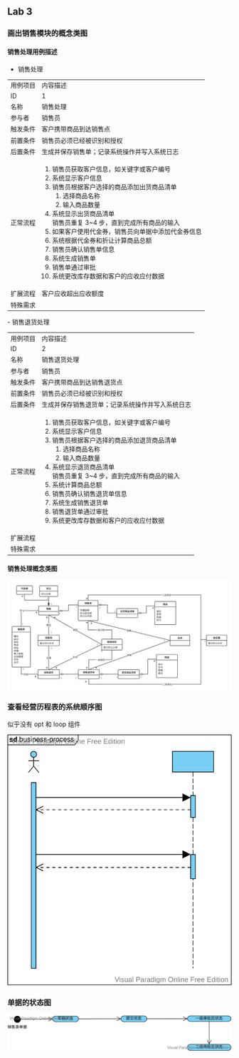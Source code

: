 ## Lab 3

### 画出销售模块的概念类图

#### 销售处理用例描述

- 销售处理

<table>
    <tr>
        <td>用例项目</td>
        <td>内容描述</td>
    </tr>
    <tr>
        <td>ID</td>
        <td>1</td>
    </tr>
    <tr>
        <td>名称</td>
        <td>销售处理</td>
    </tr>
    <tr>
        <td>参与者</td>
        <td>销售员</td>
    </tr>
    <tr>
        <td>触发条件</td>
        <td>客户携带商品到达销售点</td>
    </tr>
    <tr>
        <td>前置条件</td>
        <td>销售员必须已经被识别和授权</td>
    </tr>
    <tr>
        <td>后置条件</td>
        <td>生成并保存销售单；记录系统操作并写⼊系统⽇志</td>
    </tr>
    <tr>
        <td>正常流程</td>
        <td>
            <ol>
                <li>销售员获取客户信息，如关键字或客户编号</li>
                <li>系统显示客户信息</li>
                <li>销售员根据客户选择的商品添加出货商品清单
                    <ol>
                        <li>选择商品名称</li>
                        <li>输入商品数量</li>
                    </ol>
                </li>
                <li>系统显示出货商品清单</li>
                销售员重复 3~4 步，直到完成所有商品的输入
                <li>如果客户使用代金券，销售员向单据中添加代金券信息</li>
                <li>系统根据代金券和折让计算商品总额</li>
                <li>销售员确认销售单信息</li>
                <li>系统生成销售单</li>
                <li>销售单通过审批</li>
                <li>系统更改库存数据和客户的应收应付数据</li>
            </ol>
        </td>
    </tr>
    <tr>
        <td>扩展流程</td>
        <td>客户应收超出应收额度</td>
    </tr>
    <tr>
        <td>特殊需求</td>
        <td></td>
    </tr>
</table>
- 销售退货处理

<table>
    <tr>
        <td>用例项目</td>
        <td>内容描述</td>
    </tr>
    <tr>
        <td>ID</td>
        <td>2</td>
    </tr>
    <tr>
        <td>名称</td>
        <td>销售退货处理</td>
    </tr>
    <tr>
        <td>参与者</td>
        <td>销售员</td>
    </tr>
    <tr>
        <td>触发条件</td>
        <td>客户携带商品到达销售退货点</td>
    </tr>
    <tr>
        <td>前置条件</td>
        <td>销售员必须已经被识别和授权</td>
    </tr>
    <tr>
        <td>后置条件</td>
        <td>生成并保存销售退货单；记录系统操作并写⼊系统⽇志</td>
    </tr>
    <tr>
        <td>正常流程</td>
        <td>
            <ol>
                <li>销售员获取客户信息，如关键字或客户编号</li>
                <li>系统显示客户信息</li>
                <li>销售员根据客户选择的商品添加退货商品清单
                    <ol>
                        <li>选择商品名称</li>
                        <li>输入商品数量</li>
                    </ol>
                </li>
                <li>系统显示退货商品清单</li>
                销售员重复 3~4 步，直到完成所有商品的输入
                <li>系统计算商品总额</li>
                <li>销售员确认销售退货单信息</li>
                <li>系统生成销售退货单</li>
                <li>销售退货单通过审批</li>
                <li>系统更改库存数据和客户的应收应付数据</li>
            </ol>
        </td>
    </tr>
    <tr>
        <td>扩展流程</td>
        <td></td>
    </tr>
    <tr>
        <td>特殊需求</td>
        <td></td>
    </tr>
</table>




#### 销售处理概念类图

![销售模块概念类图](lab3.assets\销售模块概念类图.svg)



### 查看经营历程表的系统顺序图

似乎没有 opt 和 loop 组件

![business-process-sequence](lab3.assets/business-process-sequence.svg)





### 单据的状态图

![receipt-state](lab3.assets/receipt-state.svg)




